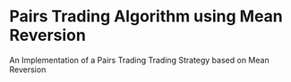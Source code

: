 # Pairs Trading Algorithm using Mean Reversion
An Implementation of a Pairs Trading Trading Strategy based on Mean Reversion

